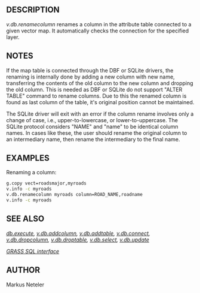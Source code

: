 ## DESCRIPTION

*v.db.renamecolumn* renames a column in the attribute table connected to
a given vector map. It automatically checks the connection for the
specified layer.

## NOTES

If the map table is connected through the DBF or SQLite drivers, the
renaming is internally done by adding a new column with new name,
transferring the contents of the old column to the new column and
dropping the old column. This is needed as DBF or SQLite do not support
"ALTER TABLE" command to rename columns. Due to this the renamed column
is found as last column of the table, it's original position cannot be
maintained.

The SQLite driver will exit with an error if the column rename involves
only a change of case, i.e., upper-to-lowercase, or lower-to-uppercase.
The SQLite protocol considers "NAME" and "name" to be identical column
names. In cases like these, the user should rename the original column
to an intermediary name, then rename the intermediary to the final name.

## EXAMPLES

Renaming a column:

```bash
g.copy vect=roadsmajor,myroads
v.info -c myroads
v.db.renamecolumn myroads column=ROAD_NAME,roadname
v.info -c myroads
```

## SEE ALSO

*[db.execute](db.execute.md), [v.db.addcolumn](v.db.addcolumn.md),
[v.db.addtable](v.db.addtable.md), [v.db.connect](v.db.connect.md),
[v.db.dropcolumn](v.db.dropcolumn.md),
[v.db.droptable](v.db.droptable.md), [v.db.select](v.db.select.md),
[v.db.update](v.db.update.md)*

*[GRASS SQL interface](sql.md)*

## AUTHOR

Markus Neteler
